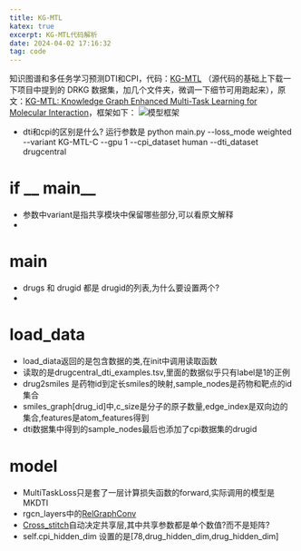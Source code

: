 ```yaml
---
title: KG-MTL
katex: true
excerpt: KG-MTL代码解析
date: 2024-04-02 17:16:32
tag: code
---
```

知识图谱和多任务学习预测DTI和CPI，代码：[KG-MTL](https://github.com/xzenglab/KG-MTL) （源代码的基础上下载一下项目中提到的 DRKG 数据集，加几个文件夹，微调一下细节可用跑起来），原文：[KG-MTL: Knowledge Graph Enhanced Multi-Task Learning for Molecular Interaction](https://ieeexplore.ieee.org/document/9815157)，框架如下：
![模型框架](kg-mtl.png)
- dti和cpi的区别是什么? 
运行参数是
python main.py
--loss_mode weighted 
--variant KG-MTL-C 
--gpu 1 
--cpi_dataset human 
--dti_dataset drugcentral

# if __ main__

- 参数中variant是指共享模块中保留哪些部分,可以看原文解释
- 

# main
- drugs 和 drugid 都是 drugid的列表,为什么要设置两个? 
-


# load_data
- load_diata返回的是包含数据的类,在init中调用读取函数  
- 读取的是drugcentral_dti_examples.tsv,里面的数据似乎只有label是1的正例
- drug2smiles 是药物id到定长smiles的映射,sample_nodes是药物和靶点的id集合
- smiles_graph[drug_id]中,c_size是分子的原子数量,edge_index是双向边的集合,features是atom_features得到
- dti数据集中得到的sample_nodes最后也添加了cpi数据集的drugid

# model
- MultiTaskLoss只是套了一层计算损失函数的forward,实际调用的模型是MKDTI
- rgcn_layers中的[RelGraphConv](https://blog.csdn.net/weixin_52812620/article/details/137139828?csdn_share_tail=%7B%22type%22%3A%22blog%22%2C%22rType%22%3A%22article%22%2C%22rId%22%3A%22137139828%22%2C%22source%22%3A%22weixin_52812620%22%7D)
- [Cross_stitch](https://zhuanlan.zhihu.com/p/37449901)自动决定共享层,其中共享参数都是单个数值?而不是矩阵? 
- self.cpi_hidden_dim 设置的是[78,drug_hidden_dim,drug_hidden_dim]


